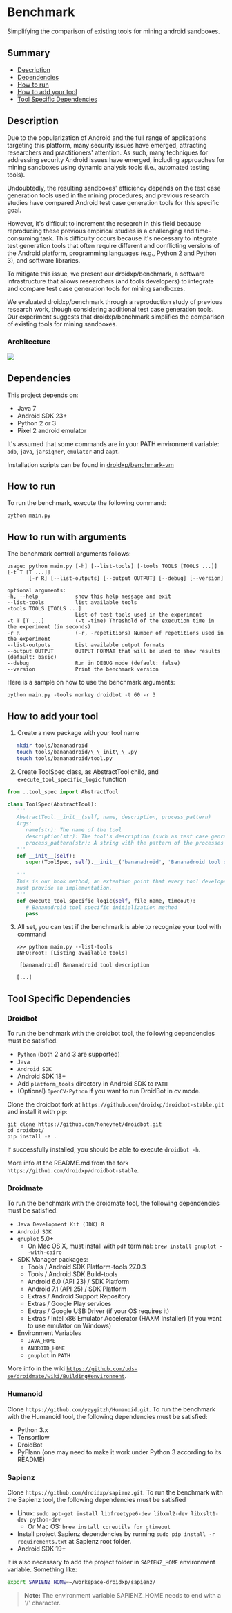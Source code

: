 # Benchmark

Simplifying the comparison of existing tools for mining android sandboxes.

## Summary

- [Description](#description)
- [Dependencies](#dependencies)
- [How to run](#how-to-run)
- [How to add your tool](#how-to-add-your-tool)
- [Tool Specific Dependencies](#tool-specific-dependencies)

## Description

Due to the popularization of Android and the full range of applications targeting
this platform, many security issues have emerged, attracting researchers and
practitioners' attention. As such, many techniques for addressing security
Android issues have emerged, including approaches for mining sandboxes using
dynamic analysis tools (i.e., automated testing tools).

Undoubtedly, the resulting sandboxes' efficiency depends on the test case generation
tools used in the mining procedures; and previous research studies have compared Android
test case generation tools for this specific goal.

However, it's difficult to increment the research in this field because reproducing
these previous empirical studies is a challenging and time-consuming task. This
difficulty occurs because it's necessary to integrate test generation tools that
often require different and conflicting versions of the Android platform, programming
languages (e.g., Python 2 and Python 3), and software libraries.

To mitigate this issue, we present our droidxp/benchmark, a software
infrastructure that allows researchers (and tools developers) to integrate and
compare test case generation tools for mining sandboxes.

We evaluated droidxp/benchmark through a reproduction study of previous research work,
though considering additional test case generation tools. Our experiment suggests that
droidxp/benchmark simplifies the comparison of existing tools for mining sandboxes.

### Architecture

![](./design.png)

## Dependencies

This project depends on:
- Java 7
- Android SDK 23+
- Python 2 or 3
- Pixel 2 android emulator

It's assumed that some commands are in your PATH environment variable: `adb`, `java`, `jarsigner`, `emulator` and `aapt`.

Installation scripts can be found in [droidxp/benchmark-vm](https://github.com/droidxp/benchmark-vm)

## How to run

To run the benchmark, execute the following command:

    python main.py
    
## How to run with arguments

The benchmark controll arguments follows:

    usage: python main.py [-h] [--list-tools] [-tools TOOLS [TOOLS ...]] [-t T [T ...]]
           [-r R] [--list-outputs] [--output OUTPUT] [--debug] [--version]

    optional arguments:
    -h, --help            show this help message and exit
    --list-tools          list available tools
    -tools TOOLS [TOOLS ...]
                          List of test tools used in the experiment
    -t T [T ...]          (-t -time) Threshold of the execution time in the experiment (in seconds)
    -r R                  (-r, -repetitions) Number of repetitions used in the experiment
    --list-outputs        List available output formats
    --output OUTPUT       OUTPUT FORMAT that will be used to show results (default: basic)
    --debug               Run in DEBUG mode (default: false)
    --version             Print the benchmark version   

Here is a sample on how to use the benchmark arguments:

    python main.py -tools monkey droidbot -t 60 -r 3
    
## How to add your tool

1. Create a new package with your tool name
```bash
   mkdir tools/bananadroid
   touch tools/bananadroid/\_\_init\_\_.py
   touch tools/bananadroid/tool.py
```
2. Create ToolSpec class, as AbstractTool child, and `execute_tool_specific_logic` function
```python
from ..tool_spec import AbstractTool

class ToolSpec(AbstractTool):
   '''
   AbstractTool.__init__(self, name, description, process_pattern)
   Args:
      name(str): The name of the tool 
      description(str): The tool's description (such as test case genration, and so on) 
      process_pattern(str): A string with the pattern of the processes to be killed after execution
   '''
   def __init__(self):
      super(ToolSpec, self).__init__('bananadroid', 'Bananadroid tool description', 'org.bananadroid')
   
   '''
   This is our hook method, an extention point that every tool developer 
   must provide an implementation. 
   '''
   def execute_tool_specific_logic(self, file_name, timeout):
      # Bananadroid tool specific initialization method
      pass
```
3. All set, you can test if the benchmark is able to recognize your tool with command
```shell
   >>> python main.py --list-tools
   INFO:root: [Listing available tools] 

    [bananadroid] Bananadroid tool description

   [...]
```

## Tool Specific Dependencies

### Droidbot

To run the benchmark with the droidbot tool, the following dependencies must be satisfied.

   * `Python` (both 2 and 3 are supported)
   * `Java`
   * `Android SDK`
   * Android SDK 18+
   * Add `platform_tools` directory in Android SDK to `PATH`
   * (Optional) `OpenCV-Python` if you want to run DroidBot in cv mode.

Clone the droidbot fork at `https://github.com/droidxp/droidbot-stable.git` and install it with pip:
```shell
git clone https://github.com/honeynet/droidbot.git
cd droidbot/
pip install -e .
```

If successfully installed, you should be able to execute `droidbot -h`.

More info at the README.md from the fork `https://github.com/droidxp/droidbot-stable`.

### Droidmate

To run the benchmark with the droidmate tool, the following dependencies must be satisfied.

   * `Java Development Kit (JDK) 8`
   * `Android SDK`
   * `gnuplot` 5.0+
      * On Mac OS X, must install with `pdf` terminal: `brew install gnuplot --with-cairo`
   * SDK Manager packages:
      * Tools / Android SDK Platform-tools 27.0.3
      * Tools / Android SDK Build-tools
      * Android 6.0 (API 23) / SDK Platform
      * Android 7.1 (API 25) / SDK Platform
      * Extras / Android Support Repository
      * Extras / Google Play services
      * Extras / Google USB Driver (if your OS requires it)
      * Extras / Intel x86 Emulator Accelerator (HAXM Installer) (if you want to use emulator on Windows)
   * Environment Variables
      * `JAVA_HOME`
      * `ANDROID_HOME`
      * `gnuplot` in `PATH`

More info in the wiki [`https://github.com/uds-se/droidmate/wiki/Building#environment`](https://github.com/uds-se/droidmate/wiki/Building#environment).

### Humanoid

Clone `https://github.com/yzygitzh/Humanoid.git`. To run the benchmark with the Humanoid tool, the following dependencies must be satisfied:

   * Python 3.x
   * Tensorflow
   * DroidBot
   * PyFlann (one may need to make it work under Python 3 according to its README)

### Sapienz

Clone `https://github.com/droidxp/sapienz.git`. To run the benchmark with the Sapienz tool, the following dependencies must be satisfied

   * Linux: `sudo apt-get install libfreetype6-dev libxml2-dev libxslt1-dev python-dev`
      * Or Mac OS: `brew install coreutils for gtimeout`
   * Install project Sapienz dependencies by running `sudo pip install -r requirements.txt` at Sapienz root folder.
   * Android SDK 19+

 It is also necessary to add the project folder in `SAPIENZ_HOME` environment variable. Something like:

```sh
export SAPIENZ_HOME=~/workspace-droidxp/sapienz/
```

> **Note:** The environment variable SAPIENZ_HOME needs to end with a '/' character.
